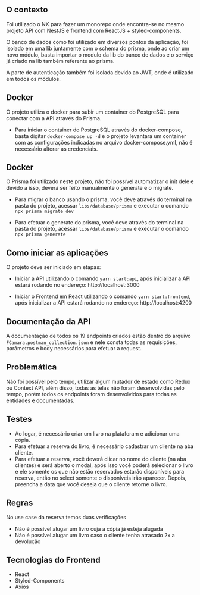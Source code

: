 ## O contexto

Foi utilizado o NX para fazer um monorepo onde encontra-se no mesmo projeto API com NestJS e frontend com ReactJS + styled-components.

O banco de dados como foi utilizado em diversos pontos da aplicação, foi isolado em uma lib juntamente com o schema do prisma, onde ao criar um novo módulo, basta importar o modulo da lib do banco de dados e o serviço já criado na lib também referente ao prisma.

A parte de autenticação também foi isolada devido ao JWT, onde é utilizado em todos os módulos.

## Docker

O projeto utiliza o docker para subir um container do PostgreSQL para conectar com a API através do Prisma.

- Para iniciar o container do PostgreSQL através do docker-compose, basta digitar `docker-compose up -d` e o projeto levantará um container com as configurações indicadas no arquivo docker-compose.yml, não é necessário alterar as credenciais.

## Docker

O Prisma foi utilizado neste projeto, não foi possível automatizar o init dele e devido a isso, deverá ser feito manualmente o generate e o migrate.

- Para migrar o banco usando o prisma, você deve através do terminal na pasta do projeto, acessar `libs/database/prisma` e executar o comando `npx prisma migrate dev`

- Para efetuar o generate do prisma, você deve através do terminal na pasta do projeto, acessar `libs/database/prisma` e executar o comando `npx prisma generate`

## Como iniciar as aplicações

O projeto deve ser iniciado em etapas:

- Iniciar a API utilizando o comando `yarn start:api`, após inicializar a API estará rodando no endereço: http://localhost:3000

- Iniciar o Frontend em React utilizando o comando `yarn start:frontend`, após inicializar a API estará rodando no endereço: http://localhost:4200

## Documentação da API

A documentação de todos os 19 endpoints criados estão dentro do arquivo `FCamara.postman_collection.json` e nele consta todas as requisições, parâmetros e body necessários para efetuar a request.

## Problemática

Não foi possível pelo tempo, utilizar algum mutador de estado como Redux ou Context API, além disso, todas as telas não foram desenvolvidas pelo tempo, porém todos os endpoints foram desenvolvidos para todas as entidades e documentadas.

## Testes

- Ao logar, é necessário criar um livro na plataforam e adicionar uma cópia.
- Para efetuar a reserva do livro, é necessário cadastrar um cliente na aba cliente.
- Para efetuar a reserva, você deverá clicar no nome do cliente (na aba clientes) e será aberto o modal, após isso você poderá selecionar o livro e ele somente os que não estão reservados estarão disponíveis para reserva, então no select somente o disponíveis irão aparecer. Depois, preencha a data que você deseja que o cliente retorne o livro.

## Regras

No use case da reserva temos duas verificações

- Não é possível alugar um livro cuja a cópia já esteja alugada
- Não é possível alugar um livro caso o cliente tenha atrasado 2x a devolução

## Tecnologias do Frontend

- React
- Styled-Components
- Axios

